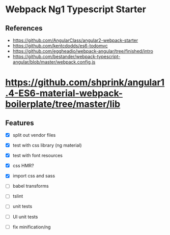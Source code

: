 # Webpack Ng1 Typescript Starter

## References

* https://github.com/AngularClass/angular2-webpack-starter
* https://github.com/kentcdodds/es6-todomvc
* https://github.com/eggheadio/webpack-angular/tree/finished/intro
* https://github.com/bestander/webpack-typescript-angular/blob/master/webpack.config.js
# https://github.com/shprink/angular1.4-ES6-material-webpack-boilerplate/tree/master/lib

## Features
- [x] split out vendor files
- [x] test with css library (ng material)
- [x] test with font resources
- [x] css HMR?
- [x] import css and sass
- [ ] babel transforms
- [ ] tslint
- [ ] unit tests
- [ ] UI unit tests
- [ ] fix minification/ng

